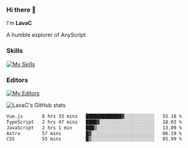 ### Hi there 👋
I'm **LavaC**

A humble explorer of AnyScript

### Skills
[![My Skills](https://skillicons.dev/icons?i=js,ts,vue,nodejs,nuxtjs,astro,solidjs,tailwind)](https://skillicons.dev)

### Editors
[![My Editors](https://skillicons.dev/icons?i=neovim,vscode)](https://skillicons.dev)

![LavaC's GitHub stats](https://github-readme-stats.vercel.app/api?username=LavaCxx&show_icons=true&theme=synthwave)

<!--START_SECTION:waka-->

```txt
Vue.js       8 hrs 33 mins   █████████████▓░░░░░░░░░░░   55.18 %
TypeScript   2 hrs 47 mins   ████▓░░░░░░░░░░░░░░░░░░░░   18.03 %
JavaScript   2 hrs 1 min     ███▒░░░░░░░░░░░░░░░░░░░░░   13.09 %
Astro        57 mins         █▓░░░░░░░░░░░░░░░░░░░░░░░   06.19 %
CSS          55 mins         █▒░░░░░░░░░░░░░░░░░░░░░░░   05.99 %
```

<!--END_SECTION:waka-->
